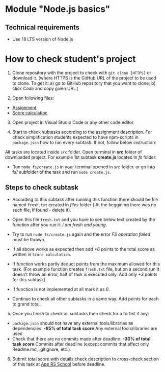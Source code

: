 # Module "Node.js basics"

## Technical requirements

- Use 18 LTS version of Node.js

# How to check student's project

1. Clone repository with the project to check with `git clone [HTTPS]` or download it.
   (where HTTPS is the GitHub URL of the project to be used to clone. To get it:
   a) go to GitHub repository that you want to clone;
   b) click _Code_ and copy given URL.)

2. Open following files:

- [Assignment](https://github.com/AlreadyBored/nodejs-assignments/blob/main/assignments/nodejs-basics/assignment.md)
- [Score calculation](https://github.com/AlreadyBored/nodejs-assignments/blob/main/assignments/nodejs-basics/score.md)

3. Open project in Visual Studio Code or any other code editor.

4. Start to check subtasks according to the assignment description.
   For check simplification students expected to have npm-scripts in `package.json` how to run every subtask.
   If not, follow below instruction:

All tasks are located inside `src` folder. Open terminal in **src** folder of downloaded project.
For example 1st subtask **create.js** located in _fs_ folder:

- Run `node fs/create.js` in your terminal opened in _src_ folder.
  or go into fs/ subfolder of the task and run `node create.js`.

## Steps to check subtask

- According to this subtask after running this function there should be file named `fresh.txt` created in _files_ folder ( At the beggining there was no such file, if found - delete it).
- Open this file `fresh.txt` and you have to see below text created by the function after you run it:
  _I am fresh and young_.
- Try to run `node fs/create.js` again and the error _FS operation failed_ must be thrown.
- If all above works as expected then add _+6_ points to the total score as written in `Score calculation`.
- If function works partly deduct points from the maximum allowed for this task.
  (For example function creates `fresh.txt` file, but on a second run it doesn't throw an error, half of task is executed only. Add only _+3_ points for this subtask).

- If function is not implemented at all mark it as _0_.

- Continue to check all other subtasks in a same way. Add points for each to grand total.

5.  Once you finish to check all subtasks then check for a forfeit if any:

- `package.json` should not have any external tools/libraries as dependencies.
  **-95% of total task score** Any external tools/libraries are used
- Check that there are no commits made after deadline.
  **-30% of total task score** Commits after deadline (except commits that affect only Readme.md, .gitignore, etc.).

6. Submit total score with details check description to cross-check section of this task at [App RS School](https://app.rs.school/) before deadline.
